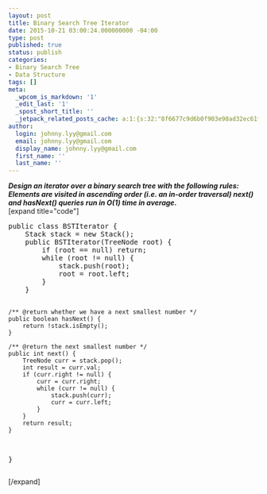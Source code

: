 ```yaml
---
layout: post
title: Binary Search Tree Iterator
date: 2015-10-21 03:00:24.000000000 -04:00
type: post
published: true
status: publish
categories:
- Binary Search Tree
- Data Structure
tags: []
meta:
  _wpcom_is_markdown: '1'
  _edit_last: '1'
  _spost_short_title: ''
  _jetpack_related_posts_cache: a:1:{s:32:"8f6677c9d6b0f903e98ad32ec61f8deb";a:2:{s:7:"expires";i:1465224910;s:7:"payload";a:3:{i:0;a:1:{s:2:"id";i:596;}i:1;a:1:{s:2:"id";i:1085;}i:2;a:1:{s:2:"id";i:268;}}}}
author:
  login: johnny.lyy@gmail.com
  email: johnny.lyy@gmail.com
  display_name: johnny.lyy@gmail.com
  first_name: ''
  last_name: ''
---
```

<p><strong><em>Design an iterator over a binary search tree with the following rules: Elements are visited in ascending order (i.e. an in-order traversal) next() and hasNext() queries run in O(1) time in average.</em></strong><br />
[expand title="code"]</p>
<pre>
public class BSTIterator {
    Stack<treenode> stack = new Stack<treenode>();
    public BSTIterator(TreeNode root) {
        if (root == null) return;
        while (root != null) {
            stack.push(root);
            root = root.left;
        }
    }

    /** @return whether we have a next smallest number */
    public boolean hasNext() {
        return !stack.isEmpty();
    }

    /** @return the next smallest number */
    public int next() {
        TreeNode curr = stack.pop();
        int result = curr.val;
        if (curr.right != null) {
            curr = curr.right;
            while (curr != null) {
                stack.push(curr);
                curr = curr.left;
            }
        }
        return result;
    }
}
</treenode></treenode></pre>
<p>[/expand]</p>
